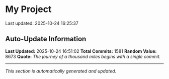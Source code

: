 # My Project


Last updated: 2025-10-24 16:25:37




















































































































































































































































































































































































































































































































































































































































































































































































































































































































































































































































































































































































































































































































































































































































































































































































































































































































































































































































































































































































































































## Auto-Update Information

**Last Updated:** 2025-10-24 16:51:02
**Total Commits:** 1581
**Random Value:** 8673
**Quote:** _The journey of a thousand miles begins with a single commit._

---
_This section is automatically generated and updated._